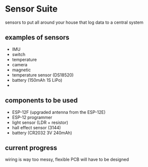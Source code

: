 # Sensor Suite

sensors to put all around your house that log data to a central system

## examples of sensors

- IMU
- switch
- temperature
- camera
- magnetic
- temperature sensor (DS18520)
- battery (150mAh 1S LiPo)
-

## components to be used

- ESP-12F (upgraded antenna from the ESP-12E)
- ESP-12 programmer
- light sensor (LDR + resistor)
- hall effect sensor (3144)
- battery (CR2032 3V 240mAh)

## current progress

wiring is way too messy, flexible PCB will have to be designed
